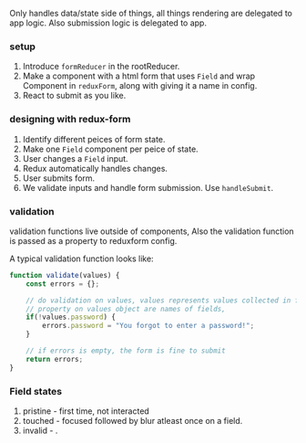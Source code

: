 
Only handles data/state side of things, all things rendering are delegated to app logic. Also submission logic is delegated to app.

### setup

1. Introduce `formReducer` in the rootReducer.
2. Make a component with a html form that uses `Field` and wrap Component in `reduxForm`, along with giving it a name in config.
3. React to submit as you like.

### designing with redux-form

1. Identify different peices of form state.
2. Make one `Field` component per peice of state.
3. User changes a `Field` input.
4. Redux automatically handles changes.
5. User submits form.
6. We validate inputs and handle form submission. Use `handleSubmit`.

### validation

validation functions live outside of components,
Also the validation function is passed as a property to reduxform config.

A typical validation function looks like:
``` js
function validate(values) {
    const errors = {};

    // do validation on values, values represents values collected in form
    // property on values object are names of fields,
    if(!values.password) {
        errors.password = "You forgot to enter a password!";
    }

    // if errors is empty, the form is fine to submit
    return errors;
}
```
### Field states

1. pristine - first time, not interacted
2. touched - focused followed by blur atleast once on a field.
3. invalid - .